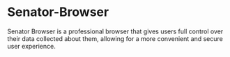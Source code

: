 # Senator-Browser
Senator Browser is a professional browser that gives users full control over their data collected about them, allowing for a more convenient and secure user experience.
